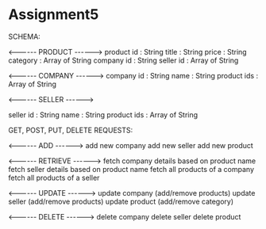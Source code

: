 # Assignment5

SCHEMA:


<------ PRODUCT ------>
product id : String
title : String
price : String
category : Array of String
company id : String
seller id : Array of String


<------ COMPANY ------>
company id : String
name : String
product ids : Array of String


<------ SELLER ------>

seller id : String
name : String
product ids : Array of String


GET, POST, PUT, DELETE REQUESTS:


<------ ADD ------>
add new company
add new seller
add new product


<------ RETRIEVE ------>
fetch company details based on product name
fetch seller details based on product name
fetch all products of a company
fetch all products of a seller


<------ UPDATE ------>
update company (add/remove products)
update seller (add/remove products)
update product (add/remove category)


<------ DELETE ------>
delete company
delete seller
delete product
